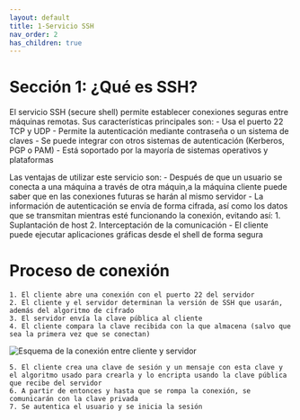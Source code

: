 ```yaml
---
layout: default
title: 1-Servicio SSH
nav_order: 2
has_children: true
---
```



# Sección 1: ¿Qué es SSH?
El servicio SSH (secure shell) permite establecer conexiones seguras entre máquinas remotas. 
Sus características principales son:
    - Usa el puerto 22 TCP y UDP
    - Permite la autenticación mediante contraseña o un sistema de claves
    - Se puede integrar con otros sistemas de autenticación (Kerberos, PGP o PAM)
    - Está soportado por la mayoría de sistemas operativos y plataformas

Las ventajas de utilizar este servicio son:
    - Después de que un usuario se conecta a una máquina a través de otra máquin,a la máquina cliente puede saber que en las conexiones futuras se harán al mismo servidor
    - La información de autenticación se envía de forma cifrada, así como los datos que se transmitan mientras esté funcionando la conexión, evitando así:
        1. Suplantación de host
        2. Interceptación de la comunicación
    - El cliente puede ejecutar aplicaciones gráficas desde el shell de forma segura

# Proceso de conexión
    1. El cliente abre una conexión con el puerto 22 del servidor
    2. El cliente y el servidor determinan la versión de SSH que usarán, además del algoritmo de cifrado
    3. El servidor envía la clave pública al cliente
    4. El cliente compara la clave recibida con la que almacena (salvo que sea la primera vez que se conectan)

![Esquema de la conexión entre cliente y servidor](/imagenes/parClaves.png)

    5. El cliente crea una clave de sesión y un mensaje con esta clave y el algoritmo usado para crearla y lo encripta usando la clave pública que recibe del servidor
    6. A partir de entonces y hasta que se rompa la conexión, se comunicarán con la clave privada
    7. Se autentica el usuario y se inicia la sesión